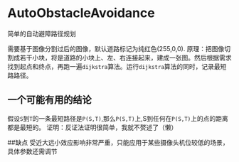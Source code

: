 # AutoObstacleAvoidance
简单的自动避障路径规划

需要基于图像分割过后的图像，默认道路标记为纯红色(255,0,0).
原理：把图像切割成若干小块，将是道路的小块上、左、右连接起来，建成一张图。然后根据需求找到起点和终点，再跑一遍`dijkstra`算法。运行`dijkstra`算法的同时，记录最短路路径。

## 一个可能有用的结论
假设`S`到`T`的一条最短路径是`P(S,T)`,那么`P(S,T)`上,S到任何在`P(S,T)`上的点的距离都是最短的。
证明：反证法证明很简单，我就不赘述了（懒）

##缺点
受近大远小效应影响非常严重，只能应用于某些摄像头机位较低的场景，具体参数还需调节
